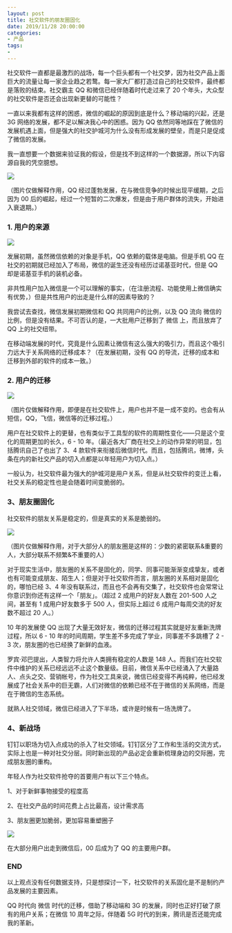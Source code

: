 ```yaml
---
layout: post
title: 社交软件的朋友圈固化
date: 2019/11/28 20:00:00
categories:
- 产品
tags:
-
---
```


社交软件一直都是最激烈的战场，每一个巨头都有一个社交梦，因为社交产品上面巨大的流量让每一家企业趋之若鹜。每一家大厂都打造过自己的社交软件，最终都是落败的结束。社交霸主 QQ 和微信已经伴随着时代走过来了 20 个年头，大众型的社交软件是否还会出现新更替的可能性？

一直以来我都有这样的困惑，微信的崛起的原因到底是什么？移动端的兴起，还是 3G 网络的发展，都不足以解决我心中的困惑。因为 QQ 依然同等地踩在了微信的发展机遇上面，但是强大的社交护城河为什么没有形成发展的壁垒，而是只是促成了微信的发展。

我一直想要一个数据来验证我的假设，但是找不到这样的一个数据源，所以下内容源自我的凭空臆想。

![](http://pics.naaln.com/blog/2019-11-28-122253.jpg-basicBlog)

（图片仅做解释作用，QQ 经过蓬勃发展，在与微信竞争的时候出现平缓期，之后因为 00 后的崛起，经过一个短暂的二次爆发，但是由于用户群体的流失，开始进入衰退期。）

### 1. 用户的来源

![](http://pics.naaln.com/blog/2019-11-28-122306.jpg-basicBlog)

发展初期，虽然微信依赖的对象是手机，QQ 依赖的载体是电脑。但是手机 QQ 在社交的初期就已经加入了布局，微信的诞生还没有经历过诺基亚时代，但是 QQ 却是诺基亚手机的装机必备。

非共性用户加入微信是一个可以理解的事实，（在注册流程、功能使用上微信确实有优势，）但是共性用户的出走是什么样的因素导致的？

我尝试去查找，微信发展初期微信和 QQ 共同用户的比例，以及 QQ 流向 微信的比例，但是没有结果。不可否认的是，一大批用户迁移到了 微信 上，而且放弃了 QQ 上的社交纽带。

在移动端发展的时代，究竟是什么因素让微信有这么强大的吸引力，而且这个吸引力远大于关系网络的迁移成本？（在发展初期，没有 QQ 的导流，迁移的成本和迁移到外部的软件的成本一致。）

### 2. 用户的迁移

![](http://pics.naaln.com/blog/2019-11-28-130046.jpg-basicBlog)

（图片仅做解释作用，即便是在社交软件上，用户也并不是一成不变的。也会有从短信，QQ，飞信，微信等的迁移过程。）

用户在社交软件上的更替，也有类似于工具型的软件的周期性变化——只是这个变化的周期更加的长久，6 - 10 年。（最近各大厂商在社交上的动作异常的明显，包括腾讯自己了也出了 3、4 款软件来衔接后微信时代。而且，包括腾讯，微博，头条在内的新社交产品的切入点都是以年轻用户为切入点。）

一般认为，社交软件最为强大的护城河是用户关系，但是从社交软件的变迁上看，社交关系的稳定性也是会随着时间变脆弱的。

### 3、朋友圈固化

社交软件的朋友关系是稳定的，但是真实的关系是脆弱的。

![](http://pics.naaln.com/blog/2019-11-28-152412.jpg-basicBlog)

（图片仅做解释作用，对于大部分人的朋友圈是这样的：少数的紧密联系&重要的人，大部分联系不频繁&不重要的人）

对于现实生活中，朋友圈的关系不是固化的，同学、同事可能渐渐变成挚友，或者也有可能变成朋友、陌生人；但是对于社交软件而言，朋友圈的关系相对是固化的，哪怕已经 3、4 年没有联系过，而且也不会再有交集了，社交软件也会常常让你意识到你还有这样一个「朋友」。（超过 2 成用户的好友人数在 201-500 人之间，甚至有 1 成用户好友数多于 500 人，但实际上超过 6 成用户每周交流的好友数不超过 20 人。）

10 年的发展使 QQ 出现了大量无效好友，微信的迁移过程其实就是好友重新洗牌过程，所以 6 - 10 年的时间周期，学生差不多完成了学业，同事差不多跳槽了 2 - 3 次，朋友圈的也已经换了新鲜的血液。

罗宾·邓巴提出，人类智力将允许人类拥有稳定的人数是 148 人。而我们在社交软件中维护的关系已经远远不止这个数量级。目前，微信关系中已经涌入了大量路人、点头之交、营销帐号，作为社交工具来说，微信已经变得不再纯粹，他已经发展成了社会关系中的巨无霸，人们对微信的依赖已经不在于微信的关系网络，而是在于微信的生态系统。

就熟人社交领域，微信已经进入了下半场，或许是时候有一场洗牌了。

### 4、新战场

钉钉以职场为切入点成功的杀入了社交领域。钉钉区分了工作和生活的交流方式，实际上也是一种对社交分层。同时新出现的产品必定会重新梳理身边的交际圈，完成朋友圈的重构。

年轻人作为社交软件抢夺的首要用户有以下三个特点。

1、对于新鲜事物接受的程度高

2、在社交产品的时间花费上占比最高，设计需求高

3、朋友圈更加脆弱，更加容易重塑圈子

![](https://pics.naaln.com/blog/2022-02-08-62e39b.png-basicBlog)

在大部分用户出走到微信后，00 后成为了 QQ 的主要用户群。

### END

以上观点没有任何数据支持，只是想探讨一下，社交软件的关系固化是不是制约产品发展的主要因素。

QQ 时代向 微信 时代的迁移，借助了移动端和 3G 的发展，同时也正好打破了原有的用户关系；在微信 10 周年之际，伴随着 5G 时代的到来，腾讯是否还能完成我的革新。
